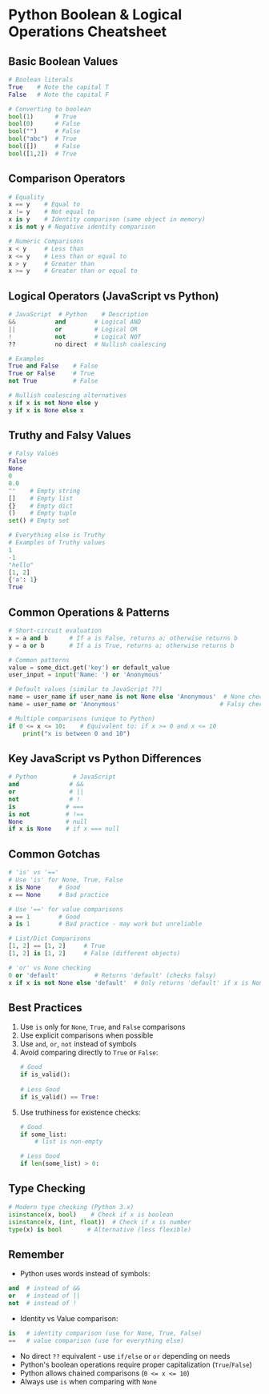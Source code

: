 # Python Boolean & Logical Operations Cheatsheet

## Basic Boolean Values
```python
# Boolean literals
True    # Note the capital T
False   # Note the capital F

# Converting to boolean
bool(1)      # True
bool(0)      # False
bool("")     # False
bool("abc")  # True
bool([])     # False
bool([1,2])  # True
```

## Comparison Operators
```python
# Equality
x == y    # Equal to
x != y    # Not equal to
x is y    # Identity comparison (same object in memory)
x is not y # Negative identity comparison

# Numeric Comparisons
x < y     # Less than
x <= y    # Less than or equal to
x > y     # Greater than
x >= y    # Greater than or equal to
```

## Logical Operators (JavaScript vs Python)
```python
# JavaScript  # Python    # Description
&&           and        # Logical AND
||           or         # Logical OR
!            not        # Logical NOT
??           no direct  # Nullish coalescing

# Examples
True and False    # False
True or False     # True
not True          # False

# Nullish coalescing alternatives
x if x is not None else y
y if x is None else x
```

## Truthy and Falsy Values
```python
# Falsy Values
False
None
0
0.0
""    # Empty string
[]    # Empty list
{}    # Empty dict
()    # Empty tuple
set() # Empty set

# Everything else is Truthy
# Examples of Truthy values
1
-1
"hello"
[1, 2]
{'a': 1}
True
```

## Common Operations & Patterns
```python
# Short-circuit evaluation
x = a and b      # If a is False, returns a; otherwise returns b
y = a or b       # If a is True, returns a; otherwise returns b

# Common patterns
value = some_dict.get('key') or default_value
user_input = input('Name: ') or 'Anonymous'

# Default values (similar to JavaScript ??)
name = user_name if user_name is not None else 'Anonymous'  # None check
name = user_name or 'Anonymous'                            # Falsy check

# Multiple comparisons (unique to Python)
if 0 <= x <= 10:    # Equivalent to: if x >= 0 and x <= 10
    print("x is between 0 and 10")
```

## Key JavaScript vs Python Differences
```python
# Python          # JavaScript
and              # &&
or               # ||
not              # !
is              # ===
is not          # !==
None            # null
if x is None    # if x === null
```

## Common Gotchas
```python
# 'is' vs '=='
# Use 'is' for None, True, False
x is None     # Good
x == None     # Bad practice

# Use '==' for value comparisons
a == 1        # Good
a is 1        # Bad practice - may work but unreliable

# List/Dict Comparisons
[1, 2] == [1, 2]     # True
[1, 2] is [1, 2]     # False (different objects)

# 'or' vs None checking
0 or 'default'          # Returns 'default' (checks falsy)
x if x is not None else 'default'  # Only returns 'default' if x is None
```

## Best Practices
1. Use `is` only for `None`, `True`, and `False` comparisons
2. Use explicit comparisons when possible
3. Use `and`, `or`, `not` instead of symbols
4. Avoid comparing directly to `True` or `False`:
   ```python
   # Good
   if is_valid():
       
   # Less Good
   if is_valid() == True:
   ```
5. Use truthiness for existence checks:
   ```python
   # Good
   if some_list:
       # list is non-empty
   
   # Less Good
   if len(some_list) > 0:
   ```

## Type Checking
```python
# Modern type checking (Python 3.x)
isinstance(x, bool)    # Check if x is boolean
isinstance(x, (int, float))  # Check if x is number
type(x) is bool       # Alternative (less flexible)
```

## Remember
* Python uses words instead of symbols:
```python
and  # instead of &&
or   # instead of ||
not  # instead of !
```

* Identity vs Value comparison:
```python
is   # identity comparison (use for None, True, False)
==   # value comparison (use for everything else)
```

* No direct `??` equivalent - use `if/else` or `or` depending on needs
* Python's boolean operations require proper capitalization (`True`/`False`)
* Python allows chained comparisons (`0 <= x <= 10`)
* Always use `is` when comparing with `None`
